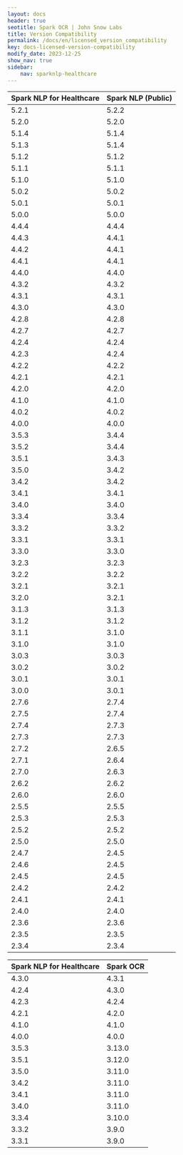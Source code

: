 ```yaml
---
layout: docs
header: true
seotitle: Spark OCR | John Snow Labs
title: Version Compatibility
permalink: /docs/en/licensed_version_compatibility
key: docs-licensed-version-compatibility
modify_date: 2023-12-25
show_nav: true
sidebar:
    nav: sparknlp-healthcare
---
```


<div class="h3-box" markdown="1">


| Spark NLP for Healthcare	| Spark NLP (Public) |
|---------------------------|--------------------|
| 5.2.1                     | 5.2.2              |
| 5.2.0                     | 5.2.0              |
| 5.1.4                     | 5.1.4              |
| 5.1.3                     | 5.1.4              |
| 5.1.2                     | 5.1.2              |
| 5.1.1                     | 5.1.1              |
| 5.1.0                     | 5.1.0              |
| 5.0.2                     | 5.0.2              |
| 5.0.1                     | 5.0.1              |
| 5.0.0                     | 5.0.0              |
| 4.4.4                     | 4.4.4              |
| 4.4.3                     | 4.4.1              |
| 4.4.2                     | 4.4.1              |
| 4.4.1                     | 4.4.1              |
| 4.4.0                     | 4.4.0              |
| 4.3.2                     | 4.3.2              |
| 4.3.1                     | 4.3.1              |
| 4.3.0                     | 4.3.0              |
| 4.2.8                     | 4.2.8              |
| 4.2.7                     | 4.2.7              |
| 4.2.4                     | 4.2.4              |
| 4.2.3                     | 4.2.4              |
| 4.2.2                     | 4.2.2              |
| 4.2.1                     | 4.2.1              |
| 4.2.0                     | 4.2.0              |
| 4.1.0                     | 4.1.0              |
| 4.0.2                     | 4.0.2              |  
| 4.0.0                     | 4.0.0              |  
| 3.5.3                     | 3.4.4              |
| 3.5.2                     | 3.4.4              |
| 3.5.1                     | 3.4.3              |
| 3.5.0                     | 3.4.2              |
| 3.4.2                     | 3.4.2              |
| 3.4.1                     | 3.4.1              |
| 3.4.0                     | 3.4.0              |
| 3.3.4     				| 3.3.4              |
| 3.3.2   		         	| 3.3.2              |
| 3.3.1   			        | 3.3.1              |
| 3.3.0   			        | 3.3.0              |
| 3.2.3   			        | 3.2.3              |
| 3.2.2   		         	| 3.2.2              |
| 3.2.1   			        | 3.2.1              |
| 3.2.0   			        | 3.2.1              |
| 3.1.3   			        | 3.1.3              |
| 3.1.2   			        | 3.1.2              |
| 3.1.1   			        | 3.1.0              |
| 3.1.0   			        | 3.1.0              |
| 3.0.3   			        | 3.0.3              |
| 3.0.2   			        | 3.0.2              |
| 3.0.1   			        | 3.0.1              |
| 3.0.0   			        | 3.0.1              |
| 2.7.6   			        | 2.7.4              |
| 2.7.5   			        | 2.7.4              |
| 2.7.4   			        | 2.7.3              |
| 2.7.3   			        | 2.7.3              |
| 2.7.2   			        | 2.6.5              |
| 2.7.1   			        | 2.6.4              |
| 2.7.0   			        | 2.6.3              |
| 2.6.2   			        | 2.6.2              |
| 2.6.0   			        | 2.6.0              |
| 2.5.5   			        | 2.5.5              |
| 2.5.3   			        | 2.5.3              |
| 2.5.2   			        | 2.5.2              |
| 2.5.0   			        | 2.5.0              |
| 2.4.7   			        | 2.4.5              |
| 2.4.6   			        | 2.4.5              |
| 2.4.5   			        | 2.4.5              |
| 2.4.2   			        | 2.4.2              |
| 2.4.1   			        | 2.4.1              |
| 2.4.0   			        | 2.4.0              |
| 2.3.6   			        | 2.3.6              |
| 2.3.5   			        | 2.3.5              |
| 2.3.4   			        | 2.3.4              |



| Spark NLP for Healthcare	| Spark OCR          |
|---------------------------|--------------------|
| 4.3.0                     | 4.3.1              |
| 4.2.4                     | 4.3.0              |
| 4.2.3                     | 4.2.4              |
| 4.2.1                     | 4.2.0              |
| 4.1.0                     | 4.1.0              |
| 4.0.0                     | 4.0.0              |
| 3.5.3                     | 3.13.0             |
| 3.5.1                     | 3.12.0             |
| 3.5.0				        | 3.11.0             |
| 3.4.2				        | 3.11.0             |
| 3.4.1				        | 3.11.0		     |
| 3.4.0				        | 3.11.0		     |
| 3.3.4				        | 3.10.0		     |
| 3.3.2				        | 3.9.0		         |
| 3.3.1     			    | 3.9.0		         |
